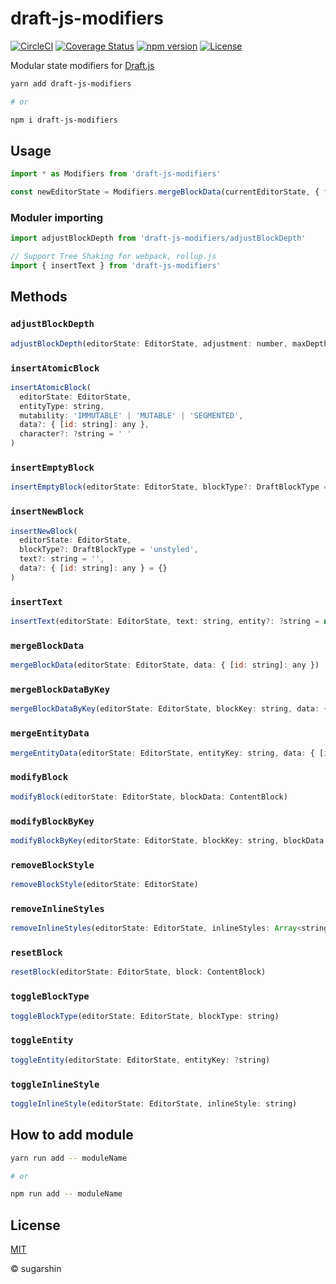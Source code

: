 # draft-js-modifiers

[![CircleCI][circleci-image]][circleci-url]
[![Coverage Status][coveralls-image]][coveralls-url]
[![npm version][npm-image]][npm-url]
[![License][license-image]][license-url]

Modular state modifiers for [Draft.js](https://draftjs.org/)

```bash
yarn add draft-js-modifiers

# or

npm i draft-js-modifiers
```

## Usage

```js
import * as Modifiers from 'draft-js-modifiers'

const newEditorState = Modifiers.mergeBlockData(currentEditorState, { foo: 1 })
```

### Moduler importing

```js
import adjustBlockDepth from 'draft-js-modifiers/adjustBlockDepth'

// Support Tree Shaking for webpack, rollup.js
import { insertText } from 'draft-js-modifiers'
```

## Methods

### `adjustBlockDepth`

```js
adjustBlockDepth(editorState: EditorState, adjustment: number, maxDepth: number)
```

### `insertAtomicBlock`

```js
insertAtomicBlock(
  editorState: EditorState,
  entityType: string,
  mutability: 'IMMUTABLE' | 'MUTABLE' | 'SEGMENTED',
  data?: { [id: string]: any },
  character?: ?string = ' '
)
```

### `insertEmptyBlock`

```js
insertEmptyBlock(editorState: EditorState, blockType?: DraftBlockType = 'unstyled')
```

### `insertNewBlock`

```js
insertNewBlock(
  editorState: EditorState,
  blockType?: DraftBlockType = 'unstyled',
  text?: string = '',
  data?: { [id: string]: any } = {}
)
```

### `insertText`

```js
insertText(editorState: EditorState, text: string, entity?: ?string = null)
```

### `mergeBlockData`

```js
mergeBlockData(editorState: EditorState, data: { [id: string]: any })
```

### `mergeBlockDataByKey`

```js
mergeBlockDataByKey(editorState: EditorState, blockKey: string, data: { [id: string]: any })
```

### `mergeEntityData`

```js
mergeEntityData(editorState: EditorState, entityKey: string, data: { [id: string]: any })
```

### `modifyBlock`

```js
modifyBlock(editorState: EditorState, blockData: ContentBlock)
```

### `modifyBlockByKey`

```js
modifyBlockByKey(editorState: EditorState, blockKey: string, blockData: ContentBlock)
```

### `removeBlockStyle`

```js
removeBlockStyle(editorState: EditorState)
```

### `removeInlineStyles`

```js
removeInlineStyles(editorState: EditorState, inlineStyles: Array<string> = [])
```

### `resetBlock`

```js
resetBlock(editorState: EditorState, block: ContentBlock)
```

### `toggleBlockType`

```js
toggleBlockType(editorState: EditorState, blockType: string)
```

### `toggleEntity`

```js
toggleEntity(editorState: EditorState, entityKey: ?string)
```

### `toggleInlineStyle`

```js
toggleInlineStyle(editorState: EditorState, inlineStyle: string)
```

## How to add module

```bash
yarn run add -- moduleName

# or

npm run add -- moduleName
```

## License

[MIT][license-url]

© sugarshin

[circleci-image]: https://circleci.com/gh/sugarshin/draft-js-modifiers/tree/master.svg?style=svg&circle-token=f80707ebb99977ec63649c41cb76202f05aa75e1
[circleci-url]: https://circleci.com/gh/sugarshin/draft-js-modifiers/tree/master
[coveralls-image]: https://coveralls.io/repos/github/sugarshin/draft-js-modifiers/badge.svg?branch=master
[coveralls-url]: https://coveralls.io/github/sugarshin/draft-js-modifiers?branch=master
[npm-image]: https://img.shields.io/npm/v/draft-js-modifiers.svg?style=flat-square
[npm-url]: https://www.npmjs.org/package/draft-js-modifiers
[license-image]: https://img.shields.io/:license-mit-blue.svg?style=flat-square
[license-url]: https://sugarshin.mit-license.org/
